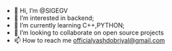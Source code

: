 - 👋 Hi, I’m @SIGEGV
- 👀 I’m interested in backend;
- 🌱 I’m currently learning  C++,PYTHON;
- 💞️ I’m looking to collaborate on open source projects
- 📫 How to reach me  officialyashdobriyal@gmail.com
